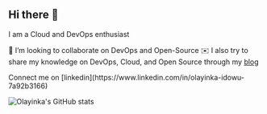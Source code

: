 ## Hi there 👋

 I am a Cloud and DevOps enthusiast 

👯 I’m looking to collaborate on DevOps and Open-Source
✉️ I also try to share my knowledge on DevOps, Cloud, and Open Source through my [blog](https://medium.com/@olayinkancs)
<p>  Connect me on [linkedin](https://www.linkedin.com/in/olayinka-idowu-7a92b3166) </p>


![Olayinka's GitHub stats](https://github-readme-stats.vercel.app/api?username=haywhyz&show_icons=true&count_private=true) 

